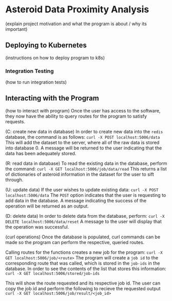 # Asteroid Data Proximity Analysis

(explain project motivation and what the program is about / why its important)


## Deploying to Kubernetes

(instructions on how to deploy program to k8s)


### Integration Testing

(how to run integration tests)


## Interacting with the Program

(how to interact with program)
Once the user has access to the software, they now have the ability to query routes for the program to satisfy requests.

(C: create new data in database)
In order to create new data into the `redis` database, the command is as follows:
`curl -X POST localhost:5006/data`
This will add the dataset to the server, where all of the raw data is stored into database 0. A message will be returned to the user indicating that the data has been adequately stored.

(R: read data in database)
To read the existing data in the database, perform the command:
`curl -X GET localhost:5006/job/data/read`
This returns a list of dictionaries of asteroid information in the dataset for the user to sift through.

(U: update data)
If the user wishes to update existing data:
`curl -X POST localhost:5006/data`
The `POST` option indicates that the user is requesting to add data in the database. A message indicating the success of the operation will be returned as an output.

(D: delete data)
In order to delete data from the database, perform:
`curl -X DELETE localhost:5006/data/reset`
A message to the user will display that the operation was successful.

(curl operations)
Once the database is populated, curl commands can be made so the program can perform the respective, queried routes.

Calling routes for the functions creates a new job for the program:
`curl -X GET localhost:5006/job/<route>`
The program will create a `job id` to the corresponding route that was called, which is stored in the `job-ids` in the database.
In order to see the contents of the list that stores this information:
`curl -X GET localhost:5006/stored/job-ids`

This will show the route requested and its respective job id. The user can copy the job id and perform the following to recieve the requested output
`curl -X GET localhost:5006/job/result/<job_id>`

